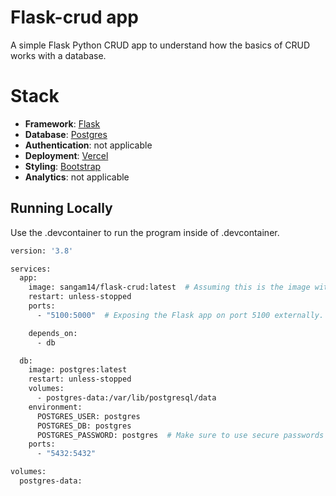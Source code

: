 # Flask-crud app

A simple Flask Python CRUD app to understand how the basics of CRUD works with a database.   

# Stack

- **Framework**: [Flask](https://flask.palletsprojects.com/en/2.2.x/)
- **Database**: [Postgres](https://www.postgresql.org/)
- **Authentication**: not applicable
- **Deployment**: [Vercel](https://vercel.com)
- **Styling**: [Bootstrap](https://getbootstrap.com/)
- **Analytics**: not applicable

## Running Locally

Use the .devcontainer to run the program inside of .devcontainer.

```bash Docker Compuse
version: '3.8'

services:
  app:
    image: sangam14/flask-crud:latest  # Assuming this is the image with everything set up
    restart: unless-stopped
    ports:
      - "5100:5000"  # Exposing the Flask app on port 5100 externally. Reminder the logic is HOST:CONTAINER. The container port has to be 5000 as the build image we set it as 5000 in the dockerfile.

    depends_on:
      - db

  db:
    image: postgres:latest
    restart: unless-stopped
    volumes:
      - postgres-data:/var/lib/postgresql/data
    environment:
      POSTGRES_USER: postgres
      POSTGRES_DB: postgres
      POSTGRES_PASSWORD: postgres  # Make sure to use secure passwords in production
    ports:
      - "5432:5432"

volumes:
  postgres-data:

```

